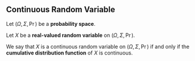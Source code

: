 ## Continuous Random Variable

Let $(\Omega, \Sigma, \Pr)$ be a **probability space**.

Let $X$ be a **real-valued random variable** on $(\Omega, \Sigma, \Pr)$.

We say that $X$ is a continuous random variable on $(\Omega, \Sigma, \Pr)$ if and only if the **cumulative distribution function** of $X$ is continuous.
